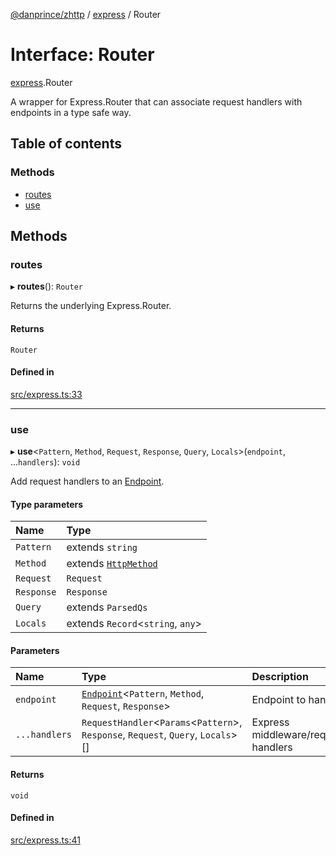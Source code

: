 [@danprince/zhttp](../README.md) / [express](../modules/express.md) / Router

# Interface: Router

[express](../modules/express.md).Router

A wrapper for Express.Router that can associate request handlers with
endpoints in a type safe way.

## Table of contents

### Methods

- [routes](express.Router.md#routes)
- [use](express.Router.md#use)

## Methods

### routes

▸ **routes**(): `Router`

Returns the underlying Express.Router.

#### Returns

`Router`

#### Defined in

[src/express.ts:33](https://github.com/danprince/typesafe-endpoints/blob/9d3ac67/src/express.ts#L33)

___

### use

▸ **use**<`Pattern`, `Method`, `Request`, `Response`, `Query`, `Locals`\>(`endpoint`, ...`handlers`): `void`

Add request handlers to an [Endpoint](../modules/index.md#endpoint).

#### Type parameters

| Name | Type |
| :------ | :------ |
| `Pattern` | extends `string` |
| `Method` | extends [`HttpMethod`](../modules/index.md#httpmethod) |
| `Request` | `Request` |
| `Response` | `Response` |
| `Query` | extends `ParsedQs` |
| `Locals` | extends `Record`<`string`, `any`\> |

#### Parameters

| Name | Type | Description |
| :------ | :------ | :------ |
| `endpoint` | [`Endpoint`](../modules/index.md#endpoint)<`Pattern`, `Method`, `Request`, `Response`\> | Endpoint to handle |
| `...handlers` | `RequestHandler`<`Params`<`Pattern`\>, `Response`, `Request`, `Query`, `Locals`\>[] | Express middleware/request handlers |

#### Returns

`void`

#### Defined in

[src/express.ts:41](https://github.com/danprince/typesafe-endpoints/blob/9d3ac67/src/express.ts#L41)
